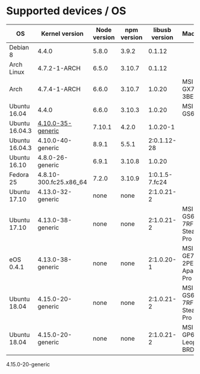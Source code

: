 # Supported devices / OS

| OS             | Kernel version         | Node version | npm version | libusb version | Machine                   |
| ---            | ---                    | ---          | ---         | ---            | ---                       |
| Debian 8       | 4.4.0                  | 5.8.0        | 3.9.2       | 0.1.12         |                           |
| Arch Linux     | 4.7.2-1-ARCH           | 6.5.0        | 3.10.7      | 0.1.12         |                           |
| Arch           | 4.7.4-1-ARCH           | 6.6.0        | 3.10.7      | 1.0.20         | MSI GX70-3BE              |
| Ubuntu 16.04   | 4.4.0                  | 6.6.0        | 3.10.3      | 1.0.20         | MSI GS60                  |
| Ubuntu 16.04.3 | [4.10.0-35-generic][1] | 7.10.1       | 4.2.0       | 1.0.20-1       |                           |
| Ubuntu 16.04.3 | 4.10.0-40-generic      | 8.9.1        | 5.5.1       | 2:0.1.12-28    |                           |
| Ubuntu 16.10   | 4.8.0-26-generic       | 6.9.1        | 3.10.8      | 1.0.20         |                           |
| Fedora 25      | 4.8.10-300.fc25.x86_64 | 7.2.0        | 3.10.9      | 1:0.1.5-7.fc24 |                           |
| Ubuntu 17.10   | 4.13.0-32-generic      | none         | none        | 2:1.0.21-2     |                           |
| Ubuntu 17.10   | 4.13.0-38-generic      | none         | none        | 2:1.0.21-2     | MSI GS63VR 7RF Stealth Pro|
| eOS 0.4.1      | 4.13.0-38-generic      | none         | none        | 2:1.0.20-1     | MSI GE70 2PE Apache Pro   |
| Ubuntu 18.04   | 4.15.0-20-generic      | none         | none        | 2:1.0.21-2     | MSI GS63VR 7RF Stealth Pro|
| Ubuntu 18.04   | 4.15.0-20-generic      | none         | none        | 2:1.0.21-2     | MSI GP63 Leopard BRD      |

[1]: https://wiki.ubuntu.com/Kernel/LTSEnablementStack#Ubuntu_16.04_LTS_-_Xenial_Xerus
4.15.0-20-generic
